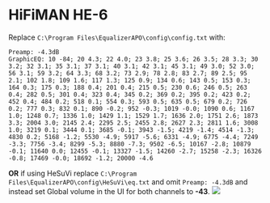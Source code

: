 # HiFiMAN HE-6
Replace `C:\Program Files\EqualizerAPO\config\config.txt` with:
```
Preamp: -4.3dB
GraphicEQ: 10 -84; 20 4.3; 22 4.0; 23 3.8; 25 3.6; 26 3.5; 28 3.3; 30 3.2; 32 3.1; 35 3.1; 37 3.1; 40 3.1; 42 3.1; 45 3.1; 49 3.0; 52 3.0; 56 3.1; 59 3.2; 64 3.3; 68 3.2; 73 2.9; 78 2.8; 83 2.7; 89 2.5; 95 2.1; 102 1.8; 109 1.6; 117 1.3; 125 0.9; 134 0.6; 143 0.5; 153 0.3; 164 0.3; 175 0.3; 188 0.4; 201 0.4; 215 0.5; 230 0.6; 246 0.5; 263 0.4; 282 0.5; 301 0.4; 323 0.4; 345 0.2; 369 0.2; 395 0.2; 423 0.2; 452 0.4; 484 0.2; 518 0.1; 554 0.3; 593 0.5; 635 0.5; 679 0.2; 726 0.2; 777 0.3; 832 0.1; 890 -0.2; 952 -0.3; 1019 -0.0; 1090 0.6; 1167 1.0; 1248 0.7; 1336 1.0; 1429 1.1; 1529 1.7; 1636 2.0; 1751 2.6; 1873 3.3; 2004 3.0; 2145 2.4; 2295 2.5; 2455 2.8; 2627 2.3; 2811 1.6; 3008 1.0; 3219 0.1; 3444 0.1; 3685 -0.1; 3943 -1.5; 4219 -1.4; 4514 -1.3; 4830 0.2; 5168 -1.2; 5530 -4.9; 5917 -5.6; 6331 -4.9; 6775 -4.4; 7249 -3.3; 7756 -3.4; 8299 -5.3; 8880 -7.3; 9502 -6.5; 10167 -2.8; 10879 -0.1; 11640 0.0; 12455 -0.1; 13327 -1.5; 14260 -2.7; 15258 -2.3; 16326 -0.8; 17469 -0.0; 18692 -1.2; 20000 -4.6
```
**OR** if using HeSuVi replace `C:\Program Files\EqualizerAPO\config\HeSuVi\eq.txt` and omit `Preamp: -4.3dB` and instead set Global volume in the UI for both channels to **-43**.
![](https://raw.githubusercontent.com/jaakkopasanen/AutoEq/master/results/SBAF-Serious/innerfidelity/onear/HiFiMAN%20HE-6/HiFiMAN%20HE-6.png)